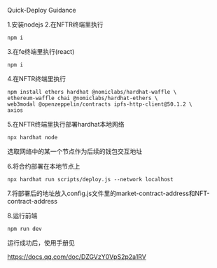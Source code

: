 Quick-Deploy Guidance

1.安装nodejs
2.在NFTR终端里执行

```
npm i
```

3.在fe终端里执行(react)

```
npm i
```

4.在NFTR终端里执行

```
npm install ethers hardhat @nomiclabs/hardhat-waffle \
ethereum-waffle chai @nomiclabs/hardhat-ethers \
web3modal @openzeppelin/contracts ipfs-http-client@50.1.2 \
axios
```

5.在NFTR终端里执行部署hardhat本地网络

```
npx hardhat node
```

选取网络中的某一个节点作为后续的钱包交互地址

6.将合约部署在本地节点上

```
npx hardhat run scripts/deploy.js --network localhost
```

7.将部署后的地址放入config.js文件里的market-contract-address和NFT-contract-address

8.运行前端

```
npm run dev
```



运行成功后，使用手册见

https://docs.qq.com/doc/DZGVzY0VpS2p2a1RV
